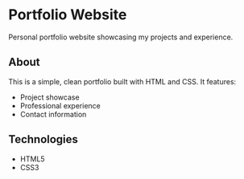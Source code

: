 # Portfolio Website

Personal portfolio website showcasing my projects and experience.

## About

This is a simple, clean portfolio built with HTML and CSS. It features:
- Project showcase
- Professional experience
- Contact information

## Technologies

- HTML5
- CSS3

